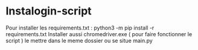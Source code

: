 # Instalogin-script

Pour installer les requirements.txt : python3 -m pip install -r requirements.txt Installer aussi chromedriver.exe ( pour faire fonctionner le script ) le mettre dans le meme dossier ou se situe main.py
